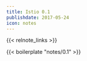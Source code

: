 ```yaml
---
title: Istio 0.1
publishdate: 2017-05-24
icon: notes
---
```


{{< relnote_links >}}

{{< boilerplate "notes/0.1" >}}